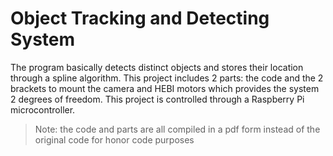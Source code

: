 # Object Tracking and Detecting System

The program basically detects distinct objects and stores their location through a spline algorithm. This project includes 2 parts: the code and the 2 brackets to mount the camera and HEBI motors which provides the system 2 degrees of freedom. This project is controlled through a Raspberry Pi microcontroller.

> Note: the code and parts are all compiled in a pdf form instead of the original code for honor code purposes